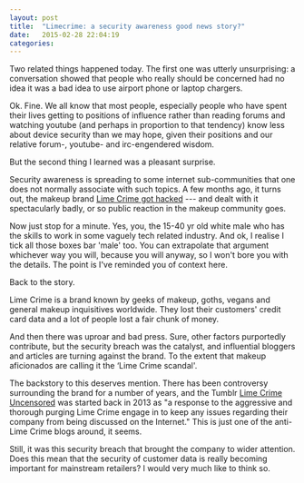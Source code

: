```yaml
---
layout: post
title:  "Limecrime: a security awareness good news story?"
date:   2015-02-28 22:04:19
categories:
---
```


Two related things happened today. The first one was utterly unsurprising: a conversation showed that people who really should be concerned had no idea it was a bad idea to use airport phone or laptop chargers. 

Ok. Fine. We all know that most people, especially people who have spent their lives getting to positions of influence rather than reading forums and watching youtube (and perhaps in proportion to that tendency) know less about device security than we may hope, given their positions and our relative forum-, youtube- and irc-engendered wisdom.

But the second thing I learned was a pleasant surprise. 

Security awareness is spreading to some internet sub-communities that one does not normally associate with such topics. A few months ago, it turns out, the makeup brand [Lime Crime got hacked](http://jezebel.com/lime-crimes-website-is-hacked-customer-information-sto-1686744501) --- and dealt with it spectacularly badly, or so public reaction in the makeup community goes. 

Now just stop for a minute. Yes, you, the 15-40 yr old white male who has the skills to work in some vaguely tech related industry. And ok, I realise I tick all those boxes bar 'male' too. You can extrapolate that argument whichever way you will, because you will anyway, so I won't bore you with the details. The point is I've reminded you of context here.

Back to the story.

Lime Crime is a brand known by geeks of makeup, goths, vegans and general makeup inquisitives worldwide. They lost their customers' credit card data and a lot of people lost a fair chunk of money.

And then there was uproar and bad press. Sure, other factors purportedly contribute, but the security breach was the catalyst, and influential bloggers and articles are turning against the brand. To the extent that makeup aficionados are calling it the ‘Lime Crime scandal'.

The backstory to this deserves mention. There has been controversy surrounding the brand for a number of years, and the Tumblr [Lime Crime Uncensored](http://limecrimeuncensored.tumblr.com/) was started back in 2013 as "a response to the aggressive and thorough purging Lime Crime engage in to keep any issues regarding their company from being discussed on the Internet." This is just one of the anti-Lime Crime blogs around, it seems.

Still, it was this security breach that brought the company to wider attention. Does this mean that the security of customer data is really becoming important for mainstream retailers? I would very much like to think so.